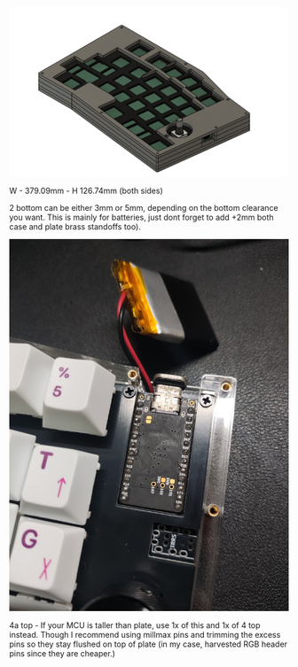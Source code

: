 ![Image](/pics/case.png)


W - 379.09mm - H 126.74mm (both sides)

2 bottom can be either 3mm or 5mm, depending on the bottom clearance you want. This is mainly for batteries, just dont forget to add +2mm both case and plate brass standoffs too). 


![Image](/pics/mcu.jpg)

4a top - If your MCU is taller than plate, use 1x of this and 1x of 4 top instead. Though I recommend using millmax pins and trimming the excess pins so they stay flushed on top of plate (in my case, harvested RGB header pins since they are cheaper.)
